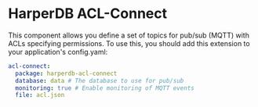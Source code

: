 # HarperDB ACL-Connect

This component allows you define a set of topics for pub/sub (MQTT) with ACLs specifying permissions. To use this, you
should add this extension to your application's config.yaml:
```yaml
acl-connect:
  package: harperdb-acl-connect
  database: data # The database to use for pub/sub
  monitoring: true # Enable monitoring of MQTT events
  file: acl.json
```